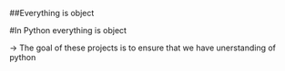 ##Everything is object

#In Python everything is object

-> The goal of these projects is to ensure that we have unerstanding of python
